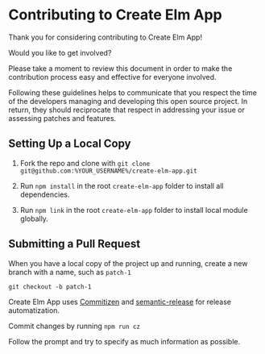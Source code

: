 # Contributing to Create Elm App

Thank you for considering contributing to Create Elm App!

Would you like to get involved?

Please take a moment to review this document in order to make the contribution process easy and effective for everyone involved.

Following these guidelines helps to communicate that you respect the time of the developers managing and developing this open source project. In return, they should reciprocate that respect in addressing your issue or assessing patches and features.

## Setting Up a Local Copy

1. Fork the repo and clone with `git clone git@github.com:%YOUR_USERNAME%/create-elm-app.git`

2. Run `npm install` in the root `create-elm-app` folder to install all dependencies.

3. Run `npm link` in the root `create-elm-app` folder to install local module globally.

## Submitting a Pull Request

When you have a local copy of the project up and running, create a new branch with a name, such as `patch-1`

```
git checkout -b patch-1
```

Create Elm App uses [Commitizen](https://github.com/commitizen/cz-cli) and [semantic-release](https://github.com/semantic-release/semantic-release) for release automatization.

Commit changes by running `npm run cz`

Follow the prompt and try to specify as much information as possible.

